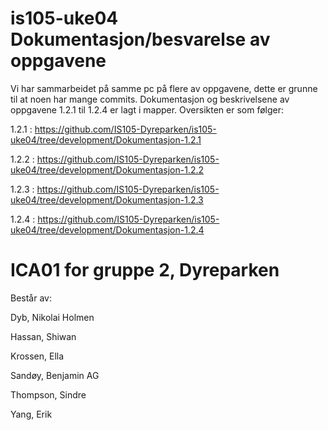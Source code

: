 
# is105-uke04 Dokumentasjon/besvarelse av oppgavene

Vi har sammarbeidet på samme pc på flere av oppgavene, dette er grunne til at noen har mange commits.
Dokumentasjon og beskrivelsene av oppgavene 1.2.1 til 1.2.4 er lagt i  mapper. Oversikten er som følger:

1.2.1 : https://github.com/IS105-Dyreparken/is105-uke04/tree/development/Dokumentasjon-1.2.1

1.2.2 : https://github.com/IS105-Dyreparken/is105-uke04/tree/development/Dokumentasjon-1.2.2

1.2.3 : https://github.com/IS105-Dyreparken/is105-uke04/tree/development/Dokumentasjon-1.2.3

1.2.4 : https://github.com/IS105-Dyreparken/is105-uke04/tree/development/Dokumentasjon-1.2.4

# ICA01 for gruppe 2, Dyreparken

Består av:  

Dyb, Nikolai Holmen

Hassan, Shiwan

Krossen, Ella

Sandøy, Benjamin AG

Thompson, Sindre  

Yang, Erik

